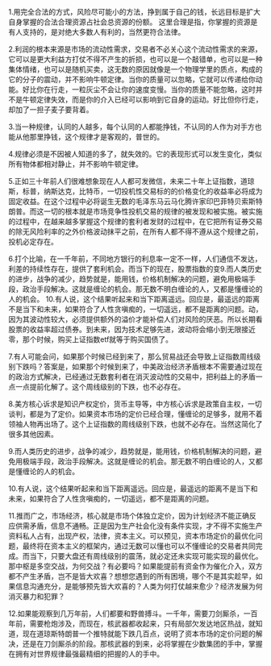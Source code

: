 1.用完全合法的方式，风险尽可能小的方法，挣到属于自己的钱，长远目标是扩大自身掌握的合法合理资源占社会总资源的份额。
这里合理是指，你掌握的资源是有人支持的，是对绝大多数人有利的，当然更符合法律。

2.利润的根本来源是市场的流动性需求，交易者不必关心这个流动性需求的来源，它可以是更大利益方打仗不得不产生的折损，也可以是一个敲错单，也可以是一种集体情绪，也可以是随机买卖，这无数的原因就像是一个物理学里的质点，构成的它的分子的震动，并不影响牛顿定律。当你的质量可以忽略，它就可以传递给你动能。好比你在行走，一粒灰尘不会让你的速度变慢。当你的质量不能忽略，这时并不是牛顿定律失效，而是你的介入已经可以影响到它自身的运动。好比但你行走，却加了一担子麦子要背着。

3.当一种规律，认同的人越多，每个认同的人都能挣钱，不认同的人作为对手方也能从他那里挣钱，这个规律才是客观的，普世的。

4.规律必须是不因被人知道的多了，就失效的。它的表现形式可以发生变化，类似所有物体都相对静止，并不影响牛顿定律。

5.正如三十年前人们很难想象现在人人都可发微信，未来二十年上证指数，道琼斯，标普，纳斯达克，比特币，一切投机性交易标的的价格变化的收益率必将成为固定收益。在这个过程中必将诞生无数的毛泽东马云马化腾许家印巴菲特贝索斯特朗普。而这一切的根本就是市场竞争性投机交易的规律的被发现和被实施。被实施的过程中，在越来越多掌握这个规律的套利者发财的过程中，在它把所有证券交易的除无风险利率的之外价格波动抹平之前，在所有人都不得不遵从这个规律之前，投机必定存在。

6.打个比喻，在一千年前，不同地方银行的利息率一定不一样，人们通信不发达，利差的持续性存在，提供了套利机会。而当下的现在，股票指数的变9.而人类历史的进步，战争的减少，趋势就是，能用钱，价格机制解决的问题，避免用极端手段，政治手段解决。这就是缠论的机会。那无数不明白缠论的人，又都是懂缠论的人的机会。
10.有人说，这个结果听起来和当下距离遥远。回应是，最遥远的距离不是当下和未来，如果符合了人性贪嗔痴的，一切遥远，都不是距离的问题。动，因为其波动性较大，必须提供额外的溢价才能补偿人们对风险的厌恶。所以长期看股票的收益率超过债券。到未来，因为技术足够先进，波动将会缩小到无限接近零，那个时候，购买上证指数etf就等于购买国债了。

7.有人可能会问，如果那个时候已经到来了，那么贸易战还会导致上证指数周线级别下跌吗？答案是，如果那个时候到来了，中美政治经济矛盾根本不需要通过现在的政治方式解决，已经通过无数套利者在消灭波动性的交易中，把利益上的矛盾一点一点提前化解了。这个周线级别的下跌，也不必存在。

8.美方核心诉求是知识产权定价，货币主导等，中方核心诉求是政策自主权，一切谈判，都是为了定价。如果资本市场的定价已经合理，懂缠论的足够多，就用不着领袖人物再出场了。这个上证指数的周线级别下跌，也就不必存在。当然这简化了很多其他因素。

9.而人类历史的进步，战争的减少，趋势就是，能用钱，价格机制解决的问题，避免用极端手段，政治手段解决。这就是缠论的机会。那无数不明白缠论的人，又都是懂缠论的人的机会。

10.有人说，这个结果听起来和当下距离遥远。回应是，最遥远的距离不是当下和未来，如果符合了人性贪嗔痴的，一切遥远，都不是距离的问题。

11.推而广之，市场经济，核心就是市场个体独立定价，因为计划经济不能正确反应供需矛盾，信息不通畅。正是因为生产社会化没有条件实现，才不得不实施生产资料私人占有，出现产权，法律，资本主义。可以预见，资本市场定价的最优化问题，最终将在资本主义的框架内，通过无数可以懂也可以不懂缠论的交易者共同完成。而当下，只要大盘还有周线级别的震荡，就必定还未实现可能实现的最优化。那中枢是多空交战，为何交战？有必要吗？如果能提前有资金作为催化介入，双方都不产生矛盾，岂不是皆大欢喜？想想您遇到的所有困境，哪个不是其实趁早，如果信息沟通充分，是能够预先皆大欢喜的？人类为何打仗越来愈少？经济发展为何消灭暴力和犯罪？


12.如果能观察到几万年前，人们都要和野兽搏斗。一千年，需要刀剑厮杀，一百年前，需要枪炮涉及，而现在，核武器都收起来，只有局部欠发达地区热战，就知道，现在道琼斯特朗普一个推特就能下跌几百点，说明了资本市场的定价问题的解决，还是在刀剑厮杀的阶段。那核武器的到来，必将掌握在少数集团的手中，掌握在拥有对世界规律最强最精细的把握的人的手中。
